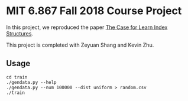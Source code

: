 # MIT 6.867 Fall 2018 Course Project

In this project, we reproduced the paper [The Case for Learn Index Structures](https://dl.acm.org/citation.cfm?id=3196909).

This project is completed with Zeyuan Shang and Kevin Zhu.

## Usage

```
cd train
./gendata.py --help
./gendata.py --num 100000 --dist uniform > random.csv
./train
```

